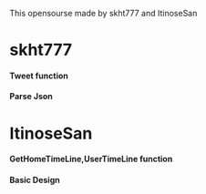 This opensourse made by skht777 and ItinoseSan

# skht777
#### Tweet function
#### Parse Json
# ItinoseSan
#### GetHomeTimeLine,UserTimeLine function
#### Basic Design
